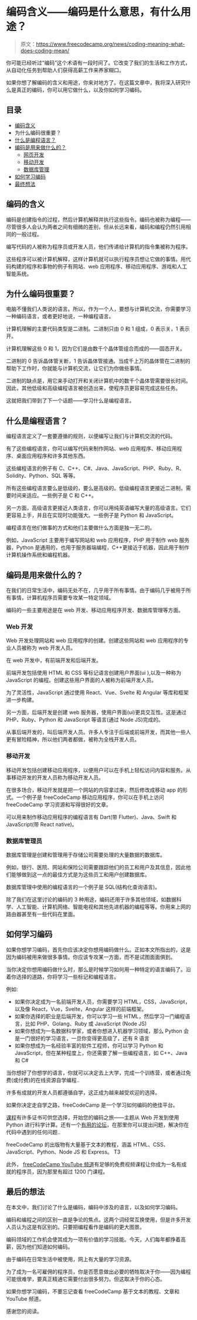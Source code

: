 # 编码含义——编码是什么意思，有什么用途？

> 原文：<https://www.freecodecamp.org/news/coding-meaning-what-does-coding-mean/>

你可能已经听过“编码”这个术语有一段时间了。它改变了我们的生活和工作方式，从自动化任务到帮助人们获得高薪工作来养家糊口。

如果你想了解编码的含义和用途，你来对地方了。在这篇文章中，我将深入研究什么是真正的编码，你可以用它做什么，以及你如何学习编码。

## 目录

*   [编码含义](#meaningofcoding)
*   为什么编码很重要？
*   [什么是编程语言？](#whatareprogramminglanguages)
*   [编码是用来做什么的？](#whatiscodingusedfor)
    *   [网页开发](#webdevelopment)
    *   [移动开发](#mobiledevelopment)
    *   [数据库管理](#databaseadministration)
*   [如何学习编码](#howyoucanlearntocode)
*   [最终想法](#finalthoughts)

## 编码的含义

编码是创建指令的过程，然后计算机解释并执行这些指令。编码也被称为编程——尽管很多人会认为两者之间有细微的差别，但从长远来看，编码和编程仍然引用相同的一般过程。

编写代码的人被称为程序员或开发人员，他们传递给计算机的指令集被称为程序。

这些程序可以被计算机解释，这样计算机就可以执行程序员想让它做的事情。用代码构建的程序和事物的例子有网站、web 应用程序、移动应用程序、游戏和人工智能系统。

## 为什么编码很重要？

电脑不懂我们人类说的语言。所以，作为一个人，要想与计算机交流，你需要学习一种编码语言，或者更好地说，一种编程语言。

计算机理解的主要代码类型是二进制。二进制只由 0 和 1 组成，0 表示关，1 表示开。

计算机理解这些 0 和 1，因为它们是由数千个晶体管组合而成的——固态开关。

二进制的 0 告诉晶体管关断，1 告诉晶体管接通。当成千上万的晶体管在二进制的帮助下工作时，你就能与计算机交流，让它们为你做些事情。

二进制的缺点是，用它来手动打开和关闭计算机中的数千个晶体管需要很长时间。因此，其他低级和高级编程语言被创造出来，使程序员更容易完成这些任务。

这就把我们带到了下一个话题——学习什么是编程语言。

## 什么是编程语言？

编程语言定义了一套要遵循的规则，以便编写让我们与计算机交流的代码。

有了这些编程语言，你可以编写代码来制作网站、web 应用程序、移动应用程序、桌面应用程序和许多其他东西。

这些编程语言的例子有 C、C++、C#、Java、JavaScript、PHP、Ruby、R、Solidity、Python、SQL 等等。

所有这些编程语言要么是低级的，要么是高级的。低级编程语言更接近二进制，需要时间来适应。一些例子是 C 和 C++。

另一方面，高级语言更接近人类语言，你可以用纯英语编写大量的高级语言。它们更容易上手，并且在实现时功能强大。一些例子是 Python 和 JavaScript。

编程语言在他们做事的方式和他们主要做什么方面是独一无二的。

例如，JavaScript 主要用于编写网站和 web 应用程序，PHP 用于制作 web 服务器，Python 是通用的，也用于服务器端编程，C++更接近于机器，因此用于制作计算机操作系统和编程机器。

## 编码是用来做什么的？

在我们的日常生活中，编码无处不在，几乎用于所有事情。由于编码几乎被用于所有事情，计算机程序员需要专攻某一特定领域。

编码的一些主要用途是在 web 开发、移动应用程序开发、数据库管理等方面。

### Web 开发

Web 开发处理网站和 web 应用程序的创建。创建这些网站和 web 应用程序的专业人员被称为 web 开发人员。

在 web 开发中，有前端开发和后端开发。

前端开发包括使用 HTML 和 CSS 等标记语言创建用户界面(ui ),以及一种称为 JavaScript 的编程。创建这些用户界面的人被称为前端开发人员。

为了灵活性，JavaScript 通过使用 React、Vue、Svelte 和 Angular 等库和框架进一步构建。

另一方面，后端开发是创建 web 服务器，使用户界面(ui)更具交互性。这是通过 PHP、Ruby、Python 和 JavaScript 等语言(通过 Node JS)完成的。

从事后端开发的，叫后端开发人员。许多人专注于后端或前端开发，而其他一些人更有冒险精神，所以他们两者都做，被称为全栈开发人员。

### 移动开发

移动开发包括创建移动应用程序，以便用户可以在手机上轻松访问内容和服务。从事移动开发的开发人员称为移动开发人员。

在很多场合，移动开发就是把一个网站的内容拿过来，然后修改成移动 app 的形式。一个例子是 freeCodeCamp 移动应用程序，你可以在手机上访问 freeCodeCamp 学习资源和写得很好的文章。

可以用来制作移动应用程序的编程语言有 Dart(带 Flutter)、Java、Swift 和 JavaScript(带 React native)。

### 数据库管理员

数据库管理是创建和管理用于存储公司需要处理的大量数据的数据库。

例如，银行、医院、网站和保险公司需要跟踪他们的员工和用户及其信息，因此他们能够做到这一点的最佳方式是为这些员工和用户创建数据库。

数据库管理中使用的编程语言的一个例子是 SQL(结构化查询语言)。

除了我们在这里讨论的编码的 3 种用途，编码还用于许多其他领域，如数据科学、人工智能、计算机网络、智能电视和其他先进机器的编程等等。你用来上网的路由器甚至有一些代码在里面。

## 如何学习编码

如果你想学习编码，首先你应该决定你想用编码做什么。正如本文所指出的，这是因为编码被用来做很多事情。你应该专攻某一方面，而不是试图面面俱到。

当你决定你想用编码做什么时，那么是时候学习如何用一种特定的语言编码了。沿着你选择的道路，你将学习一些标记和编程语言。

例如:

*   如果你决定成为一名前端开发人员，你需要学习 HTML，CSS，JavaScript，以及像 React，Vue，Svelte，Angular 这样的前端框架。
*   如果你选择的职业是后端开发，你可以学习一些 HTML，然后学习一门编程语言，比如 PHP、Golang、Ruby 或 JavaScript (Node JS)
*   如果你想成为一名数据科学家，或者你想进入机器学习领域，那么 Python 会是一门很好的学习语言，一旦你变得更高级了，还有 R 语言
*   如果你想成为一名经验丰富的软件工程师，你可以学习 Python 和 JavaScript，但在某种程度上，你还需要了解一些编程语言，如 C++、Java 和 C#

当你想好了你想学的语言，你就可以决定去上大学，完成一个训练营，或者通过免费(或付费)的在线资源自学编程..

许多有成就的开发人员都遵循自学，这正成为越来越受欢迎的选择。

如果你决定走自学之路，freeCodeCamp 是一个学习如何编码的绝佳平台。

[课程](https://www.freecodecamp.org/)有许多证书可供您选择，开始您的编码之旅——主题从 Web 开发到使用 Python 进行科学计算。还有一个[有用的论坛](https://forum.freecodecamp.org/)，在那里你可以提出问题，解决你在代码中遇到的任何问题..

freeCodeCamp 的出版物有大量基于文本的教程，涵盖 HTML、CSS、JavaScript、Python、Node JS 和 Express。
T3


此外， [freeCodeCamp YouTube 频道](https://www.youtube.com/channel/UC8butISFwT-Wl7EV0hUK0BQ)有足够的免费视频课程让你成为一名有成就的程序员，因为那里有超过 1200 门课程。


## 最后的想法

在本文中，我们讨论了什么是编码，编码中涉及的语言，以及如何学习编码。

编码和编程之间的区别一直是争论的焦点。这两个词经常互换使用，但是许多开发人员认为这是有区别的。只要把编程看作是编码的更大图景。

编码领域的工作机会使其成为一项有价值的学习技能。今天，人们每年都挣着高薪，因为他们知道如何编码。

由于编码在日常生活中被使用，网上有大量的学习资源。

为了成为一名可雇佣的程序员，你是否愿意做出必要的牺牲取决于你——因为编程可能很难学，要真正精通它需要付出很多努力。但这取决于你的心态。

如果你想学习编码，不要忘记查看 freeCodeCamp 基于文本的教程、文章和 YouTube 频道。

感谢您的阅读。